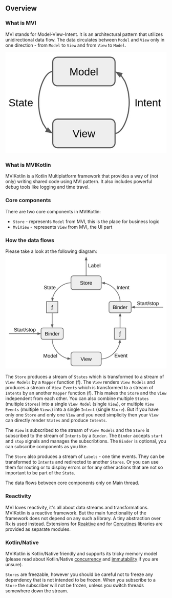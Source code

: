## Overview

### What is MVI

MVI stands for Model-View-Intent. It is an architectural pattern that utilizes unidirectional data flow. The data circulates between `Model` and `View` only in one direction - from `Model` to `View` and from `View` to `Model`.

![MVI](media/mvi.jpg)

### What is MVIKotlin

MVIKotlin is a Kotlin Multiplatform framework that provides a way of (not only) writing shared code using MVI pattern. It also includes powerful debug tools like logging and time travel.

### Core components

There are two core components in MVIKotlin: 

- `Store` - represents `Model` from MVI, this is the place for business logic
- `MviView` - represents `View` from MVI, the UI part

### How the data flows

Please take a look at the following diagram:
![MVIKotlin](media/mvikotlin.jpg)

The `Store` produces a stream of `States` which is transformed to a stream of `View Models` by a `Mapper` function (f). The `View` renders `View Models` and produces a stream of `View Events` which is transformed to a stream of `Intents` by an another `Mapper` function (f). This makes the `Store` and the `View` independent from each other. You can also combine multiple `States` (multiple `Stores`) into a single `View Model` (single `View`), or multiple `View Events` (multiple `Views`) into a single `Intent` (single `Store`). But if you have only one `Store` and only one `View` and you need simplicity then your `View` can directly render `States` and produce `Intents`.

The `View` is subscribed to the stream of `View Models` and the `Store` is subscribed to the stream of `Intents` by a `Binder`. The `Binder` accepts `start` and `stop` signals and manages the subscribtions. The `Binder` is optional, you can subscribe components as you like. 

The `Store` also produces a stream of `Labels` - one time events. They can be transformed to `Intents` and redirected to another `Stores`. Or you can use them for routing or to display errors or for any other actions that are not so important to be part of the `State`.

The data flows between core components only on Main thread.

### Reactivity

MVI loves reactivity, it's all about data streams and transformations. MVIKotlin is a reactive framework. But the main functionality of the framework does not depend on any such a library. A tiny abstraction over Rx is used instead. Extensions for [Reaktive](https://github.com/badoo/Reaktive) and for [Coroutines](https://github.com/Kotlin/kotlinx.coroutines) libraries are provided as separate modules.


### Kotlin/Native

MVIKotlin is Kotlin/Native friendly and supports its tricky memory model (please read about Kotlin/Native [concurrency](https://kotlinlang.org/docs/reference/native/concurrency.html) and [immutability](https://kotlinlang.org/docs/reference/native/immutability.html) if you are unsure).

`Stores` are freezable, however you should be careful not to freeze any dependency that is not intended to be frozen. When you subscribe to a `Store` the subscriber will not be frozen, unless you switch threads somewhere down the stream.
